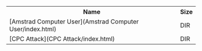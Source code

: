 <table>
<tr><th>Name</th><th>Size</th></tr>
<tr><td>
[Amstrad Computer User](Amstrad Computer User/index.html)
</td><td>DIR</td></tr>
<tr><td>
[CPC Attack](CPC Attack/index.html)
</td><td>DIR</td></tr>
</table>
